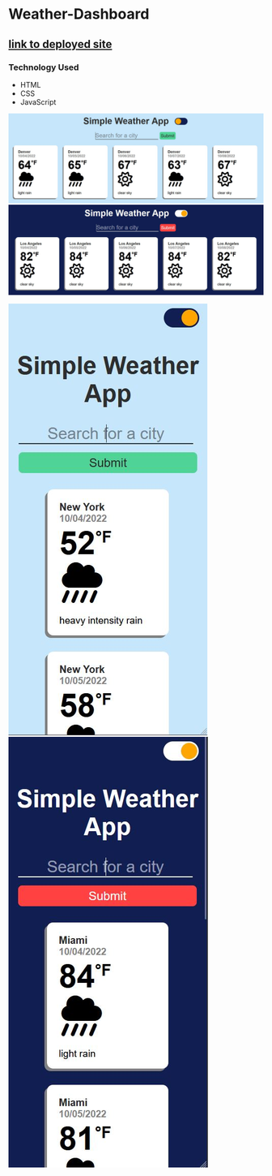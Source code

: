 # Weather-Dashboard

## [link to deployed site](https://shadoewraith.github.io/Weather-Dashboard/)

### Technology Used

- HTML
- CSS
- JavaScript

![Light Theme](./assets/Light%20theme%20desktop.JPG) ![Dark Theme](./assets/Dark%20theme%20desktop.JPG)

![Light Mobile](./assets//Light%20theme%20mobile.JPG) ![dark Mobile](./assets//dark%20theme%20mobile.JPG)

